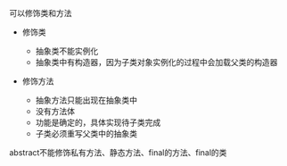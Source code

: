 可以修饰类和方法

- 修饰类
	- 抽象类不能实例化
	- 抽象类中有构造器，因为子类对象实例化的过程中会加载父类的构造器

- 修饰方法
	- 抽象方法只能出现在抽象类中
	- 没有方法体
	- 功能是确定的，具体实现待子类完成
	- 子类必须重写父类中的抽象类

abstract不能修饰私有方法、静态方法、final的方法、final的类